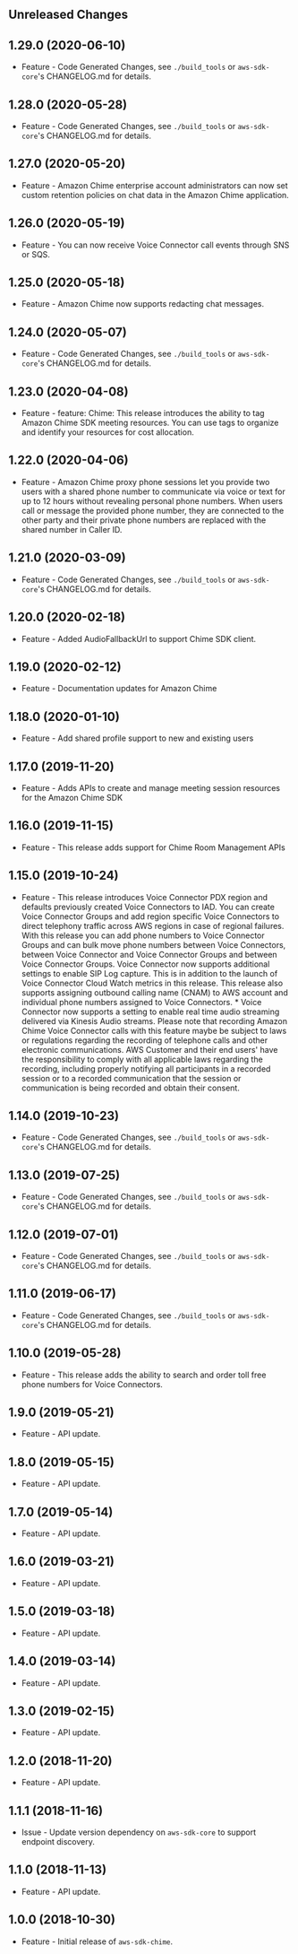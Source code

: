 Unreleased Changes
------------------

1.29.0 (2020-06-10)
------------------

* Feature - Code Generated Changes, see `./build_tools` or `aws-sdk-core`'s CHANGELOG.md for details.

1.28.0 (2020-05-28)
------------------

* Feature - Code Generated Changes, see `./build_tools` or `aws-sdk-core`'s CHANGELOG.md for details.

1.27.0 (2020-05-20)
------------------

* Feature - Amazon Chime enterprise account administrators can now set custom retention policies on chat data in the Amazon Chime application.

1.26.0 (2020-05-19)
------------------

* Feature - You can now receive Voice Connector call events through SNS or SQS.

1.25.0 (2020-05-18)
------------------

* Feature - Amazon Chime now supports redacting chat messages.

1.24.0 (2020-05-07)
------------------

* Feature - Code Generated Changes, see `./build_tools` or `aws-sdk-core`'s CHANGELOG.md for details.

1.23.0 (2020-04-08)
------------------

* Feature - feature: Chime: This release introduces the ability to tag Amazon Chime SDK meeting resources.  You can use tags to organize and identify your resources for cost allocation.

1.22.0 (2020-04-06)
------------------

* Feature - Amazon Chime proxy phone sessions let you provide two users with a shared phone number to communicate via voice or text for up to 12 hours without revealing personal phone numbers. When users call or message the provided phone number, they are connected to the other party and their private phone numbers are replaced with the shared number in Caller ID.

1.21.0 (2020-03-09)
------------------

* Feature - Code Generated Changes, see `./build_tools` or `aws-sdk-core`'s CHANGELOG.md for details.

1.20.0 (2020-02-18)
------------------

* Feature - Added AudioFallbackUrl to support Chime SDK client.

1.19.0 (2020-02-12)
------------------

* Feature - Documentation updates for Amazon Chime

1.18.0 (2020-01-10)
------------------

* Feature - Add shared profile support to new and existing users

1.17.0 (2019-11-20)
------------------

* Feature - Adds APIs to create and manage meeting session resources for the Amazon Chime SDK

1.16.0 (2019-11-15)
------------------

* Feature - This release adds support for Chime Room Management APIs

1.15.0 (2019-10-24)
------------------

* Feature - This release introduces Voice Connector PDX region and defaults previously created Voice Connectors to IAD. You can create Voice Connector Groups and add region specific Voice Connectors to direct telephony traffic across AWS regions in case of regional failures. With this release you can add phone numbers to Voice Connector Groups and can bulk move phone numbers between Voice Connectors, between Voice Connector and Voice Connector Groups and between Voice Connector Groups. Voice Connector now supports additional settings to enable SIP Log capture. This is in addition to the launch of Voice Connector Cloud Watch metrics in this release. This release also supports assigning outbound calling name (CNAM) to AWS account and individual phone numbers assigned to Voice Connectors. * Voice Connector now supports a setting to enable real time audio streaming delivered via Kinesis Audio streams. Please note that recording Amazon Chime Voice Connector calls with this feature maybe be subject to laws or regulations regarding the recording of telephone calls and other electronic communications. AWS Customer and their end users' have the responsibility to comply with all applicable laws regarding the recording, including properly notifying all participants in a recorded session or to a recorded communication that the session or communication is being recorded and obtain their consent.

1.14.0 (2019-10-23)
------------------

* Feature - Code Generated Changes, see `./build_tools` or `aws-sdk-core`'s CHANGELOG.md for details.

1.13.0 (2019-07-25)
------------------

* Feature - Code Generated Changes, see `./build_tools` or `aws-sdk-core`'s CHANGELOG.md for details.

1.12.0 (2019-07-01)
------------------

* Feature - Code Generated Changes, see `./build_tools` or `aws-sdk-core`'s CHANGELOG.md for details.

1.11.0 (2019-06-17)
------------------

* Feature - Code Generated Changes, see `./build_tools` or `aws-sdk-core`'s CHANGELOG.md for details.

1.10.0 (2019-05-28)
------------------

* Feature - This release adds the ability to search and order toll free phone numbers for Voice Connectors.

1.9.0 (2019-05-21)
------------------

* Feature - API update.

1.8.0 (2019-05-15)
------------------

* Feature - API update.

1.7.0 (2019-05-14)
------------------

* Feature - API update.

1.6.0 (2019-03-21)
------------------

* Feature - API update.

1.5.0 (2019-03-18)
------------------

* Feature - API update.

1.4.0 (2019-03-14)
------------------

* Feature - API update.

1.3.0 (2019-02-15)
------------------

* Feature - API update.

1.2.0 (2018-11-20)
------------------

* Feature - API update.

1.1.1 (2018-11-16)
------------------

* Issue - Update version dependency on `aws-sdk-core` to support endpoint discovery.

1.1.0 (2018-11-13)
------------------

* Feature - API update.

1.0.0 (2018-10-30)
------------------

* Feature - Initial release of `aws-sdk-chime`.
